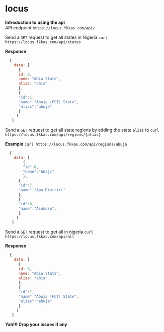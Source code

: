 # locus
**Introduction to using the api**  
API endpoint `https://locus.fkkas.com/api/` 

Send a `GET` request to get all states in Nigeria
`curl https://locus.fkkas.com/api/states` 

**Response**
```javascript
  { 
    data: [
      {
      id: 6, 
      name: "Abia State", 
      alias: "abia"
      }, 
      {
      "id":1,
      "name":"Abuja (FCT) State",
      "alias":"abuja"
      }
     ]
   }
```
Send a `GET` request to get all state regions by adding the state `alias` to `curl https://locus.fkkas.com/api/regions/{alias}` 

**Example**
`curl https://locus.fkkas.com/api/regions/abuja`

```javascript
  { 
    data: [
        {
        "id":6,
        "name":"Abaji"
        },
      {
      "id":7,
      "name":"Apo District"
      }, 
      {
      "id":8,
      "name":"Asokoro",
      }
     ]
   }
```

Send a `GET` request to get all in nigeria `curl https://locus.fkkas.com/api/all` 

**Response** 
```javascript
  { 
    data: [
      {
      id: 6, 
      name: "Abia State", 
      alias: "abia"
      }, 
      {
      "id":1,
      "name":"Abuja (FCT) State",
      "alias":"abuja"
      }
     ]
   }
```

**Yah!!! Drop your issues if any**


